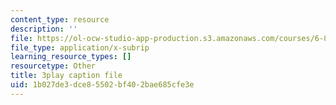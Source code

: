 ```yaml
---
content_type: resource
description: ''
file: https://ol-ocw-studio-app-production.s3.amazonaws.com/courses/6-890-algorithmic-lower-bounds-fun-with-hardness-proofs-fall-2014/1b027de3dce85502bf402bae685cfe3e_P3YoIxiz6to.vtt
file_type: application/x-subrip
learning_resource_types: []
resourcetype: Other
title: 3play caption file
uid: 1b027de3-dce8-5502-bf40-2bae685cfe3e
---
```

